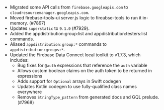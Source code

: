 - Migrated some API calls from `firebase.googleapis.com` to `cloudresourcemanager.googleapis.com`.
- Moved firebase-tools-ui server.js logic to fireabse-tools to run it in-memory. (#7897)
- Updates `superstatic` to `9.1.0` (#7929).
- Added the appdistribution:group:list and appdistribution:testers:list commands.
- Aliased `appdistribution:group:*` commands to `appdistribution:groups:*`.
- Updated the Firebase Data Connect local toolkit to v1.7.3, which includes:
  - Bug fixes for `@auth` expressions that reference the `auth` variable
  - Allows custom boolean claims on the auth token to be returned in expressions
  - Adds support for `Optional` arrays in Swift codegen
  - Updates Kotlin codegen to use fully-qualified class names everywhere
  - Removes `StringType_pattern` from generated docs and GQL prelude. (#7968)
